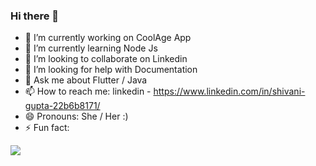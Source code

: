 ### Hi there 👋

- 🔭 I’m currently working on CoolAge App
- 🌱 I’m currently learning Node Js
- 👯 I’m looking to collaborate on Linkedin
- 🤔 I’m looking for help with Documentation
- 💬 Ask me about Flutter / Java
- 📫 How to reach me: linkedin - https://www.linkedin.com/in/shivani-gupta-22b6b8171/
- 😄 Pronouns: She / Her :)
- ⚡ Fun fact: 


<img src= "https://github-readme-stats.vercel.app/api?username=shivanigupta19&&show_icons=true&title_color=ffffff&icon_color=bb2acf&text_color=daf7dc&bg_color=151515">
